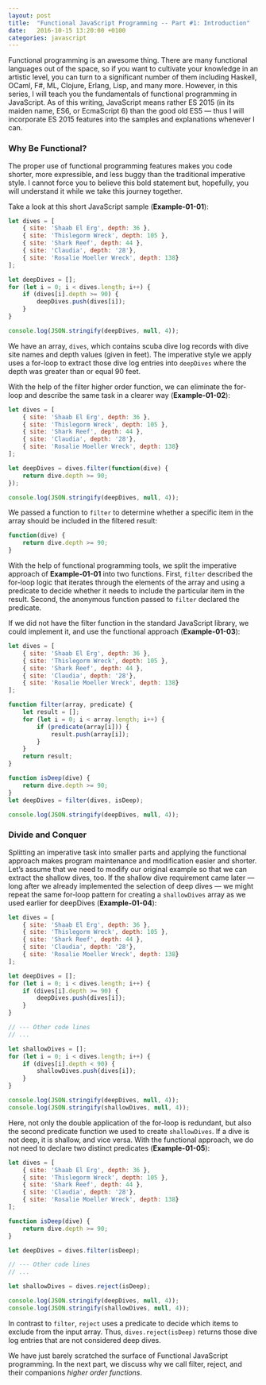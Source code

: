 ```yaml
---
layout: post
title:  "Functional JavaScript Programming -- Part #1: Introduction"
date:   2016-10-15 13:20:00 +0100
categories: javascript 
---
```

Functional programming is an awesome thing. There are many functional languages out of the space, so if you want to cultivate your knowledge in an artistic level, you can turn to a significant number of them including Haskell, OCaml, F#, ML, Clojure, Erlang, Lisp, and many more. However, in this series, I will teach you the fundamentals of functional programming in JavaScript. As of this writing, JavaScript means rather ES 2015 (in its maiden name, ES6, or EcmaScript 6) than the good old ES5 — thus I will incorporate ES 2015 features into the samples and explanations whenever I can.

### Why Be Functional?

The proper use of functional programming features makes you code shorter, more expressible, and less buggy than the traditional imperative style. I cannot force you to believe this bold statement but, hopefully, you will understand it while we take this journey together.

Take a look at this short JavaScript sample (__Example-01-01__):

```javascript
let dives = [
    { site: 'Shaab El Erg', depth: 36 },
    { site: 'Thislegorm Wreck', depth: 105 },
    { site: 'Shark Reef', depth: 44 },
    { site: 'Claudia', depth: '28'},
    { site: 'Rosalie Moeller Wreck', depth: 138}
];

let deepDives = [];
for (let i = 0; i < dives.length; i++) {
    if (dives[i].depth >= 90) {
        deepDives.push(dives[i]);
    }
}

console.log(JSON.stringify(deepDives, null, 4));
```

We have an array, `dives`, which contains scuba dive log records with dive site names and depth values (given in feet). The imperative style we apply uses a for-loop to extract those dive log entries into `deepDives` where the depth was greater than or equal 90 feet.

With the help of the filter higher order function, we can eliminate the for-loop and describe the same task in a clearer way (__Example-01-02__):

```javascript
let dives = [
    { site: 'Shaab El Erg', depth: 36 },
    { site: 'Thislegorm Wreck', depth: 105 },
    { site: 'Shark Reef', depth: 44 },
    { site: 'Claudia', depth: '28'},
    { site: 'Rosalie Moeller Wreck', depth: 138}
];

let deepDives = dives.filter(function(dive) {
    return dive.depth >= 90;
});

console.log(JSON.stringify(deepDives, null, 4));
```

We passed a function to `filter` to determine whether a specific item in the array should be included in the filtered result:

```javascript
function(dive) {
    return dive.depth >= 90;
}
```

With the help of functional programming tools, we split the imperative approach of __Example-01-01__ into two functions. First, `filter` described the for-loop logic that iterates through the elements of the array and using a predicate to decide whether it needs to include the particular item in the result. Second, the anonymous function passed to `filter` declared the predicate.

If we did not have the filter function in the standard JavaScript library, we could implement it, and use the functional approach (__Example-01-03__):

```javascript
let dives = [
    { site: 'Shaab El Erg', depth: 36 },
    { site: 'Thislegorm Wreck', depth: 105 },
    { site: 'Shark Reef', depth: 44 },
    { site: 'Claudia', depth: '28'},
    { site: 'Rosalie Moeller Wreck', depth: 138}
];

function filter(array, predicate) {
    let result = [];
    for (let i = 0; i < array.length; i++) {
        if (predicate(array[i])) {
            result.push(array[i]);
        }
    }
    return result;
}

function isDeep(dive) {
    return dive.depth >= 90;
}
let deepDives = filter(dives, isDeep);

console.log(JSON.stringify(deepDives, null, 4));
```

### Divide and Conquer

Splitting an imperative task into smaller parts and applying the functional approach makes program maintenance and modification easier and shorter. Let’s assume that we need to modify our original example so that we can extract the shallow dives, too. If the shallow dive requirement came later — long after we already implemented the selection of deep dives — we might repeat the same for-loop pattern for creating a `shallowDives` array as we used earlier for deepDives (__Example-01-04__):

```javascript
let dives = [
    { site: 'Shaab El Erg', depth: 36 },
    { site: 'Thislegorm Wreck', depth: 105 },
    { site: 'Shark Reef', depth: 44 },
    { site: 'Claudia', depth: '28'},
    { site: 'Rosalie Moeller Wreck', depth: 138}
];

let deepDives = [];
for (let i = 0; i < dives.length; i++) {
    if (dives[i].depth >= 90) {
        deepDives.push(dives[i]);
    }
}

// --- Other code lines
// ...

let shallowDives = [];
for (let i = 0; i < dives.length; i++) {
    if (dives[i].depth < 90) {
        shallowDives.push(dives[i]);
    }
}

console.log(JSON.stringify(deepDives, null, 4));
console.log(JSON.stringify(shallowDives, null, 4));
```

Here, not only the double application of the for-loop is redundant, but also the second predicate function we used to create `shallowDives`. If a dive is not deep, it is shallow, and vice versa. With the functional approach, we do not need to declare two distinct predicates (__Example-01-05__):

```javascript
let dives = [
    { site: 'Shaab El Erg', depth: 36 },
    { site: 'Thislegorm Wreck', depth: 105 },
    { site: 'Shark Reef', depth: 44 },
    { site: 'Claudia', depth: '28'},
    { site: 'Rosalie Moeller Wreck', depth: 138}
];

function isDeep(dive) {
    return dive.depth >= 90;
}

let deepDives = dives.filter(isDeep);

// --- Other code lines
// ...

let shallowDives = dives.reject(isDeep);

console.log(JSON.stringify(deepDives, null, 4));
console.log(JSON.stringify(shallowDives, null, 4));
```

In contrast to `filter`, `reject` uses a predicate to decide which items to exclude from the input array. Thus, `dives.reject(isDeep)` returns those dive log entries that are not considered deep dives.

We have just barely scratched the surface of Functional JavaScript programming. In the next part, we discuss why we call filter, reject, and their companions *higher order functions*.
